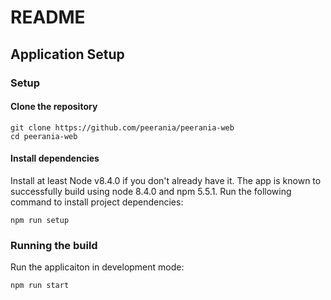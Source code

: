 # README

## Application Setup

### Setup
#### Clone the repository
```
git clone https://github.com/peerania/peerania-web 
cd peerania-web
```

#### Install dependencies
Install at least Node v8.4.0 if you don't already have it. The app is known to successfully build using node 8.4.0 and npm 5.5.1. Run the following command to install project dependencies: 
```
npm run setup
```

### Running the build
Run the applicaiton in development mode:
```
npm run start
```
